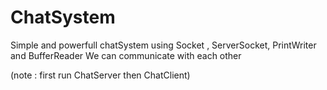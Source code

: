 # ChatSystem
Simple and powerfull chatSystem using Socket , ServerSocket, PrintWriter and BufferReader 
We can communicate with each other 


(note : first run ChatServer then ChatClient)
